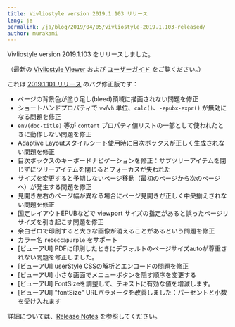 ```yaml
---
title: Vivliostyle version 2019.1.103 リリース
lang: ja
permalink: /ja/blog/2019/04/05/vivliostyle-2019.1.103-released/
author: murakami
---
```


Vivliostyle version 2019.1.103 をリリースしました。

（最新の [Vivliostyle Viewer](https://vivliostyle.github.io/vivliostyle.js/viewer/vivliostyle-viewer.html) および [ユーザーガイド](https://vivliostyle.github.io/vivliostyle.js/docs/ja/) をご覧ください。）

これは [2019.1.101 リリース](https://vivliostyle.org/ja/blog/2019/02/27/vivliostyle-2019.1.101-released/) のバグ修正版です：

- ページの背景色が塗り足し(bleed)領域に描画されない問題を修正
- ショートハンドプロパティで `vw`/`vh` 単位、`calc()`、`-epubx-expr()` が無効になる問題を修正
- `env(doc-title)` 等が `content` プロパティ値リストの一部として使われたときに動作しない問題を修正
- Adaptive Layoutスタイルシート使用時に目次ボックスが正しく生成されない問題を修正
- 目次ボックスのキーボードナビゲーションを修正：サブツリーアイテムを閉じずにツリーアイテムを閉じるとフォーカスが失われた
- サイズを変更すると予期しないページ移動（最初のページから次のページへ）が発生する問題を修正
- 見開き左右のページ幅が異なる場合にページ見開きが正しく中央揃えされない問題を修正
- 固定レイアウトEPUBなどで viewport サイズの指定があると誤ったページリサイズを引き起こす問題を修正
- 余白ゼロで印刷すると大きな画像が消えることがあるという問題を修正
- カラー名 `rebeccapurple` をサポート
- [ビューアUI] PDFに印刷したときにデフォルトのページサイズautoが尊重されない問題を修正しました。
- [ビューアUI] userStyle CSSの解析とエンコードの問題を修正
- [ビューアUI] 小さな画面でメニューボタンを隠す順序を変更する
- [ビューアUI] FontSizeを調整して、テキストに有効な値を増減します。
- [ビューアUI] "fontSize" URLパラメータを改善しました：パーセントと小数を受け入れます

詳細については、[Release Notes](https://github.com/vivliostyle/vivliostyle.js/releases) を参照してください。
